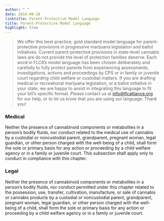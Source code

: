 ```yaml
---
author: " "
date: 2014-09-28
linktitle: Parent-Protective Model Language
title: Parent-Protective Model Language
highlight: true
---
```



> We offer this best-practice, gold standard model language for parent-protective provisions in progressive marijuana legislation and ballot initiatives. Current parent-protective provisions in state-level cannabis laws are do not provide the level of protection families deserve. Each word in FLCA’s model language has been chosen deliberately and carefully to fully protect parents from experiencing assessments, investigations, actions and proceedings by CPS or in family or juvenile court regarding child welfare or custodial matters. If you are drafting medical or recreational marijuana legislation, or a ballot initiative in your state, we are happy to assist in integrating this language to fit your bill’s specific format. Please contact us at info@flcalliance.org for our help, or to let us know that you are using our language. Thank you!

### Medical
Neither the presence of cannabinoid components or metabolites in a person’s bodily fluids, nor conduct related to the medical use of cannabis by a custodial or noncustodial parent, grandparent, pregnant woman, legal guardian, or other person charged with the well-being of a child, shall form the sole or primary basis for any action or proceeding by a child welfare agency or in a family or juvenile court.  This subsection shall apply only to conduct in compliance with this chapter.

### Legal
Neither the presence of cannabinoid components or metabolites in a person’s bodily fluids, nor conduct permitted under this chapter related to the possession, use, transfer, cultivation, manufacture, or sale of cannabis or cannabis products by a custodial or noncustodial parent, grandparent, pregnant woman, legal guardian, or other person charged with the well-being of a child, shall form the sole or primary basis for any action or proceeding by a child welfare agency or in a family or juvenile court.
